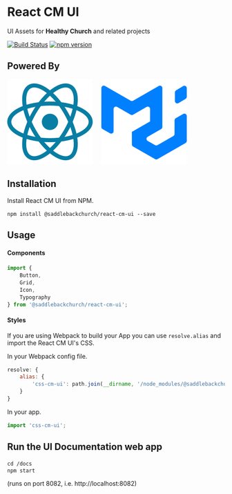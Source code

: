 # React CM UI
UI Assets for **Healthy Church** and related projects

[![Build Status](https://dev.azure.com/saddlebackchurch/Church%20Management/_apis/build/status%2FHealthyChurch%2F(yaml)%20React-CM-UI?branchName=refs%2Fpull%2F451%2Fmerge)](https://dev.azure.com/saddlebackchurch/Church%20Management/_build/latest?definitionId=258&branchName=refs%2Fpull%2F451%2Fmerge) [![npm version](https://badge.fury.io/js/@saddlebackchurch%2Freact-cm-ui.svg)](https://badge.fury.io/js/@saddlebackchurch%2Freact-cm-ui)

## Powered By
[![React JS](/readme-assets/react.svg)](https://react.dev/)
&nbsp;
&nbsp;
[![Material UI](/readme-assets/mui.svg)](https://mui.com/material-ui/)

## Installation

Install React CM UI from NPM.

```
npm install @saddlebackchurch/react-cm-ui --save
```

## Usage

#### Components

```JavaScript
import {
    Button,
    Grid,
    Icon,
    Typography
} from '@saddlebackchurch/react-cm-ui';
```

#### Styles

If you are using Webpack to build your App you can use `resolve.alias` and import the React CM UI's CSS.

In your Webpack config file.

```JavaScript
resolve: {
    alias: {
        'css-cm-ui': path.join(__dirname, '/node_modules/@saddlebackchurch/react-cm-ui/core/style.css')
    }
}
```

In your app.

```JavaScript
import 'css-cm-ui';
```

## Run the UI Documentation web app

```
cd /docs
npm start
```
(runs on port 8082, i.e. http://localhost:8082)
